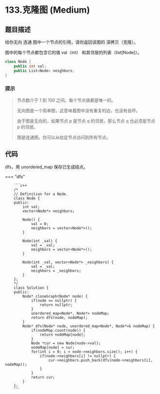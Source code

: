 # 133.克隆图 (Medium)

## 题目描述

给你无向 连通 图中一个节点的引用，请你返回该图的 深拷贝（克隆）。

图中的每个节点都包含它的值 val（int） 和其邻居的列表（list[Node]）。

```c++
class Node {
    public int val;
    public List<Node> neighbors;
}
```

### 提示

> 节点数介于 1 到 100 之间。每个节点值都是唯一的。
> 
> 无向图是一个简单图，这意味着图中没有重复的边，也没有自环。
> 
> 由于图是无向的，如果节点 p 是节点 q 的邻居，那么节点 q 也必须是节点 p 的邻居。
> 
> 图是连通图，你可以从给定节点访问到所有节点。

## 代码

dfs，用 unordered_map 保存已生成结点。

=== "dfs"

		```c++
		/*
		// Definition for a Node.
		class Node {
		public:
		    int val;
		    vector<Node*> neighbors;
		    
		    Node() {
		        val = 0;
		        neighbors = vector<Node*>();
		    }
		    
		    Node(int _val) {
		        val = _val;
		        neighbors = vector<Node*>();
		    }
		    
		    Node(int _val, vector<Node*> _neighbors) {
		        val = _val;
		        neighbors = _neighbors;
		    }
		};
		*/
		class Solution {
		public:
		    Node* cloneGraph(Node* node) {
		        if(node == nullptr) {
		            return nullptr;
		        }
		        unordered_map<Node*, Node*> nodeMap;
		        return dfs(node, nodeMap);
		    }
		    Node* dfs(Node* node, unordered_map<Node*, Node*>& nodeMap) {
		        if(nodeMap.count(node)) {
		            return nodeMap[node];
		        }
		        Node *cur = new Node(node->val);
		        nodeMap[node] = cur;
		        for(int i = 0; i < node->neighbors.size(); i++) {
		            if(node->neighbors[i] != nullptr) {
		                cur->neighbors.push_back(dfs(node->neighbors[i], nodeMap));
		            }
		        }
		        return cur;
		    }
		};
		```
